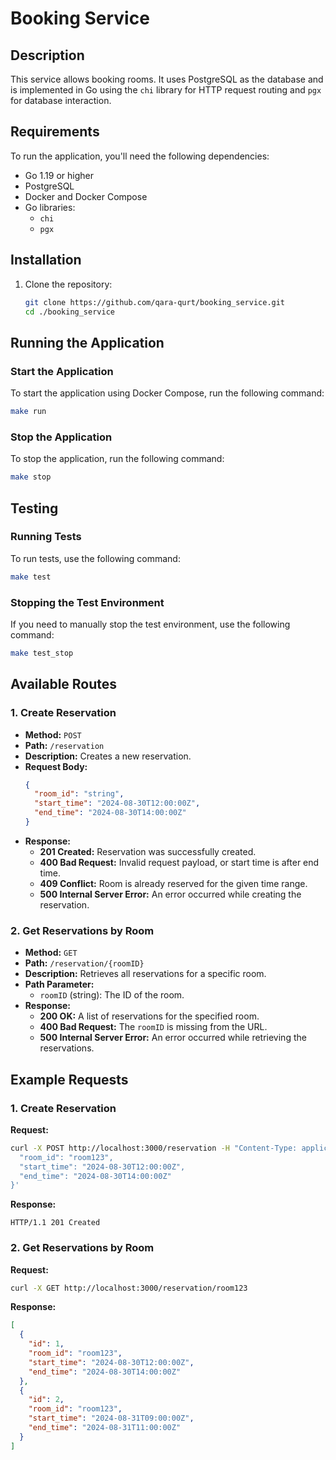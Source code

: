 # Booking Service

## Description

This service allows booking rooms. It uses PostgreSQL as the database and is implemented in Go using the `chi` library for HTTP request routing and `pgx` for database interaction.

## Requirements

To run the application, you'll need the following dependencies:

- Go 1.19 or higher
- PostgreSQL
- Docker and Docker Compose
- Go libraries:
  - `chi`
  - `pgx`

## Installation

1. Clone the repository:

   ```bash
   git clone https://github.com/qara-qurt/booking_service.git
   cd ./booking_service
   ```

## Running the Application

### Start the Application

To start the application using Docker Compose, run the following command:

```bash
make run
```

### Stop the Application

To stop the application, run the following command:

```bash
make stop
```

## Testing

### Running Tests

To run tests, use the following command:

```bash
make test
```

### Stopping the Test Environment

If you need to manually stop the test environment, use the following command:

```bash
make test_stop
```

## Available Routes

### 1. **Create Reservation**

- **Method:** `POST`
- **Path:** `/reservation`
- **Description:** Creates a new reservation.
- **Request Body:**
  ```json
  {
    "room_id": "string",
    "start_time": "2024-08-30T12:00:00Z",
    "end_time": "2024-08-30T14:00:00Z"
  }
  ```
- **Response:**
  - **201 Created:** Reservation was successfully created.
  - **400 Bad Request:** Invalid request payload, or start time is after end time.
  - **409 Conflict:** Room is already reserved for the given time range.
  - **500 Internal Server Error:** An error occurred while creating the reservation.

### 2. **Get Reservations by Room**

- **Method:** `GET`
- **Path:** `/reservation/{roomID}`
- **Description:** Retrieves all reservations for a specific room.
- **Path Parameter:**
  - `roomID` (string): The ID of the room.
- **Response:**
  - **200 OK:** A list of reservations for the specified room.
  - **400 Bad Request:** The `roomID` is missing from the URL.
  - **500 Internal Server Error:** An error occurred while retrieving the reservations.

## Example Requests

### 1. **Create Reservation**

**Request:**

```bash
curl -X POST http://localhost:3000/reservation -H "Content-Type: application/json" -d '{
  "room_id": "room123",
  "start_time": "2024-08-30T12:00:00Z",
  "end_time": "2024-08-30T14:00:00Z"
}'
```

**Response:**

```http
HTTP/1.1 201 Created
```

### 2. **Get Reservations by Room**

**Request:**

```bash
curl -X GET http://localhost:3000/reservation/room123
```

**Response:**

```json
[
  {
    "id": 1,
    "room_id": "room123",
    "start_time": "2024-08-30T12:00:00Z",
    "end_time": "2024-08-30T14:00:00Z"
  },
  {
    "id": 2,
    "room_id": "room123",
    "start_time": "2024-08-31T09:00:00Z",
    "end_time": "2024-08-31T11:00:00Z"
  }
]
```
